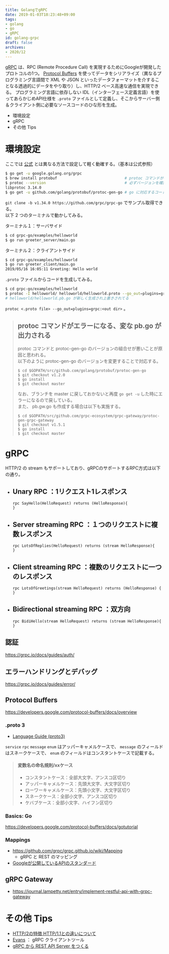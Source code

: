 ```yaml
---
title: GolangでgRPC
date: 2019-01-03T18:23:48+09:00
tags:
- golang
- go
- gRPC
id: golang-grpc
draft: false
archives:
- 2020/12
---
```


[gRPC](https://grpc.io/) は、RPC (Remote Procedure Call) を実現するためにGoogleが開発したプロトコルの1つ。
[Protocol Buffers](https://developers.google.com/protocol-buffers) を使ってデータをシリアライズ（異なるプログラミング言語間で XML や JSON といったデータフォーマットを介することなる透過的にデータをやり取り）し、HTTP/2 ベース高速な通信を実現できる。
プログラミング言語に依存しない IDL（インターフェース定義言語）を使ってあらかじめAPI仕様を `.proto` ファイルとして定義し、そこからサーバー側＆クライアント側に必要なソースコードのひな形を生成。

- 環境設定
- gRPC
- その他 Tips

<!-- more -->

# 環境設定

ここでは [公式](https://grpc.io/docs/quickstart/go/) とは異なる方法で設定して軽く動確する。（基本は公式参照）

``` bash
$ go get -u google.golang.org/grpc
$ brew install protobuf                              # protoc コマンドが入る（ここが公式とは異なる）
$ protoc --version                                   # 必ずバージョンを確認する
libprotoc 3.14.0
$ go get -u github.com/golang/protobuf/protoc-gen-go # go に対応するコードを出力するためのプラグイン
```

`git clone -b v1.34.0 https://github.com/grpc/grpc-go` でサンプル取得できる。  
以下 2 つのターミナルで動かしてみる。

ターミナル１：サーバサイド
``` bash
$ cd grpc-go/examples/helloworld
$ go run greeter_server/main.go
```

ターミナル２：クライアントサイド
``` bash
$ cd grpc-go/examples/helloworld
$ go run greeter_client/main.go
2019/05/16 16:05:11 Greeting: Hello world
```

`.proto` ファイルからコードを生成してみる。

``` bash
$ cd grpc-go/examples/helloworld
$ protoc -I helloworld/ helloworld/helloworld.proto --go_out=plugins=grpc:helloworld
# helloworld/helloworld.pb.go が新しく生成され上書きされてる
```

`protoc <.proto file> --go_out=plugins=grpc:<out dir>` 。

>## protoc コマンドがエラーになる、変な pb.go が出力される
>protoc コマンドと protoc-gen-go のバージョンの組合せが悪いことが原因と思われる。  
>以下のように protoc-gen-go のバージョンを変更することで対応する。  
>```
>$ cd $GOPATH/src/github.com/golang/protobuf/protoc-gen-go
>$ git checkout v1.2.0
>$ go install
>$ git checkout master
>```
>なお、ブランチを master に戻しておかないと再度 `go get -u` した時にエラーになるので戻している。  
>また、 pb.gw.go も作成する場合は以下も実施する。
>```
>$ cd $GOPATH/src/github.com/grpc-ecosystem/grpc-gateway/protoc-gen-grpc-gateway
>$ git checkout v1.5.1
>$ go install
>$ git checkout master
>```

# gRPC

HTTP/2 の stream もサポートしており、gRPCのサポートするRPC方式は以下の通り。

- Unary RPC ：1リクエスト1レスポンス
    - 
    ```
    rpc SayHello(HelloRequest) returns (HelloResponse){
    }
    ```
- Server streaming RPC ：１つのリクエストに複数レスポンス
    - 
    ```
    rpc LotsOfReplies(HelloRequest) returns (stream HelloResponse){
    }
    ```
- Client streaming RPC ：複数のリクエストに一つのレスポンス
    - 
    ```
    rpc LotsOfGreetings(stream HelloRequest) returns (HelloResponse) {
    }
    ```
- Bidirectional streaming RPC ：双方向
    - 
    ```
    rpc BidiHello(stream HelloRequest) returns (stream HelloResponse){
    }
    ```

## 認証

https://grpc.io/docs/guides/auth/

## エラーハンドリングとデバッグ

https://grpc.io/docs/guides/error/

## Protocol Buffers

https://developers.google.com/protocol-buffers/docs/overview

### .proto 3

- [Language Guide (proto3)](https://developers.google.com/protocol-buffers/docs/proto3)

`service` `rpc` `message` `enum` はアッパーキャメルケースで、 `message` のフィールドはスネークケースで、 `enum` のフィールドはコンスタントケースで記載する。

> #### 変数名の命名規則/xxケース
> - コンスタントケース：全部大文字、アンスコ区切り
> - アッパーキャメルケース：先頭大文字、大文字区切り
> - ローワーキャメルケース：先頭小文字、大文字区切り
> - スネークケース：全部小文字、アンスコ区切り
> - ケバブケース：全部小文字、ハイフン区切り

### Basics: Go

https://developers.google.com/protocol-buffers/docs/gotutorial

### Mappings

- https://github.com/grpc/grpc.github.io/wiki/Mapping
    - gRPC と REST のマッピング
- [Googleが公開しているAPIのスタンダード](https://cloud.google.com/apis/design/standard_methods)

## gRPC Gateway

- https://journal.lampetty.net/entry/implement-restful-api-with-grpc-gateway

# その他 Tips

- [HTTP/2の特徴 HTTP/1.1との違いについて](https://blog.redbox.ne.jp/http2-cdn.html)
- [Evans](https://github.com/ktr0731/evans) ： gRPC クライアントツール
- [gRPC から REST API Server をつくる](https://fisproject.jp/2018/09/translates-grpc-into-rest-json-api-with-go/)